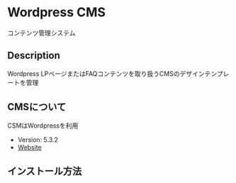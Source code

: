 # Wordpress CMS
コンテンツ管理システム

## Description
Wordpress LPページまたはFAQコンテンツを取り扱うCMSのデザインテンプレートを管理

## CMSについて
CSMはWordpressを利用

* Version: 5.3.2
* [Website](https://ja.wordpress.org/download/)

## インストール方法


